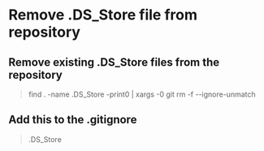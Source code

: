 
# Remove .DS_Store file from repository

## Remove existing .DS_Store files from the repository

> find . -name .DS_Store -print0 | xargs -0 git rm -f --ignore-unmatch

## Add this to the .gitignore

> .DS_Store

